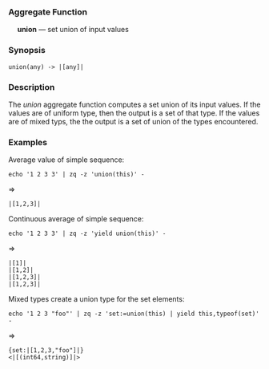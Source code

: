 ### Aggregate Function

&emsp; **union** &mdash; set union of input values

### Synopsis
```
union(any) -> |[any]|
```

### Description

The _union_ aggregate function computes a set union of its input values.
If the values are of uniform type, then the output is a set of that type.
If the values are of mixed typs, the the output is a set of union of the
types encountered.

### Examples

Average value of simple sequence:
```mdtest-command
echo '1 2 3 3' | zq -z 'union(this)' -
```
=>
```mdtest-output
|[1,2,3]|
```

Continuous average of simple sequence:
```mdtest-command
echo '1 2 3 3' | zq -z 'yield union(this)' -
```
=>
```mdtest-output
|[1]|
|[1,2]|
|[1,2,3]|
|[1,2,3]|
```
Mixed types create a union type for the set elements:
```mdtest-command-issue-3610
echo '1 2 3 "foo"' | zq -z 'set:=union(this) | yield this,typeof(set)' -
```
=>
```mdtest-output-issue-3610
{set:|[1,2,3,"foo"]|}
<|[(int64,string)]|>
```
